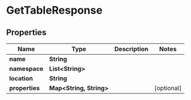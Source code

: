 

# GetTableResponse


## Properties

| Name | Type | Description | Notes |
|------------ | ------------- | ------------- | -------------|
|**name** | **String** |  |  |
|**namespace** | **List&lt;String&gt;** |  |  |
|**location** | **String** |  |  |
|**properties** | **Map&lt;String, String&gt;** |  |  [optional] |



